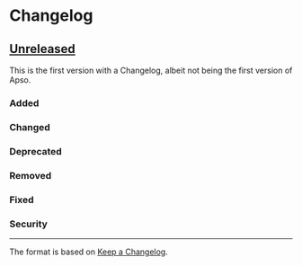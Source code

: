# Changelog

## [Unreleased]

This is the first version with a Changelog, albeit not being the first version of Apso.

### Added

### Changed

### Deprecated

### Removed

### Fixed

### Security


[Unreleased]: https://github.com/velocidi/apso/compare/0.18.0...HEAD

***

The format is based on [Keep a Changelog](https://keepachangelog.com/en/1.0.0/).

